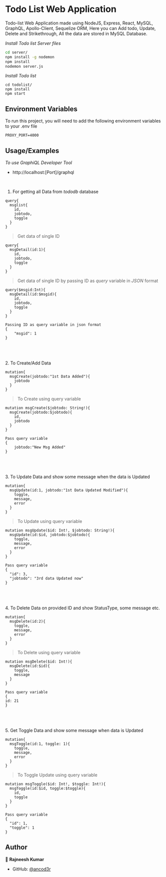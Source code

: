 # Todo List Web Application

Todo-list Web Application made using NodeJS, Express, React, MySQL, GraphQL, Apollo-Client, Sequelize ORM, Here you can Add todo, Update, Delete and Strikethrough, All the data are stored in MySQL Database.


*Install Todo list Server files*
```bash
cd server/
npm install -g nodemon
npm install
nodemon server.js
```
*Install Todo list*
```
cd todolist/
npm install
npm start
```
## Environment Variables

To run this project, you will need to add the following environment variables to your .env file

`PROXY_PORT=4000`

## Usage/Examples

*To use GraphiQL Developer Tool*

- http://localhost:[Port]/graphql
<br>


1. For getting all Data from *tododb* database
```
query{
  msglist{
    id,
    jobtodo,
    toggle
  }
}
```  
> Get data of single ID
```
query{
  msgDetail(id:1){
    id,
    jobtodo,
    toggle
  }
}
```  
> Get data of single ID by passing ID as *query* variable in *JSON* format
```
query($msgid:Int){
  msgDetail(id:$msgid){
    id,
    jobtodo,
    toggle
  }
}

Passing ID as query variable in json format
{
    "msgid": 1
}
```
\
\
\
2. To Create/Add Data
```
mutation{
  msgCreate(jobtodo:"1st Data Added"){
	jobtodo
  }
}
```  
> To Create using query variable
```
mutation msgCreate($jobtodo: String!){
  msgCreate(jobtodo:$jobtodo){
    id,
    jobtodo
  }
}

Pass query variable
{
	jobtodo:"New Msg Added"
}
```
\
\
\
3. To Update Data and show some message when the data is Updated
```
mutation{
  msgUpdate(id:1, jobtodo:"1st Data Updated Modified"){
    toggle,
    message,
    error
  }
}
```  
> To Update using query variable
```
mutation msgUpdate($id: Int!, $jobtodo: String!){
  msgUpdate(id:$id, jobtodo:$jobtodo){
    toggle,
    message,
    error
  }
}

Pass query variable
{
  "id": 3,
  "jobtodo": "3rd data Updated now"
}
```
\
\
\
4. To Delete Data on provided ID and show StatusType, some message etc.
```
mutation{
  msgDelete(id:2){
    toggle,
    message,
    error
  }
}
```  
> To Delete using query variable
```
mutation msgDelete($id: Int!){
  msgDelete(id:$id){
    toggle,
    message
  }
}

Pass query variable
{
id: 21
}
```
\
\
\
5. Get Toggle Data and show some message when data is Updated
```
mutation{
  msgToggle(id:1, toggle: 1){
    toggle,
    message,
    error
  }
}
```  
> To Toggle Update using query variable
```
mutation msgToggle($id: Int!, $toggle: Int!){
  msgToggle(id:$id, toggle:$toggle){
    id,
    toggle
  }
}

Pass query variable
{
  "id": 1,
  "toggle": 1
}
```

## Author

👤 **Rajneesh Kumar**

* GitHub: [@ancod3r](https://github.com/ancod3r)